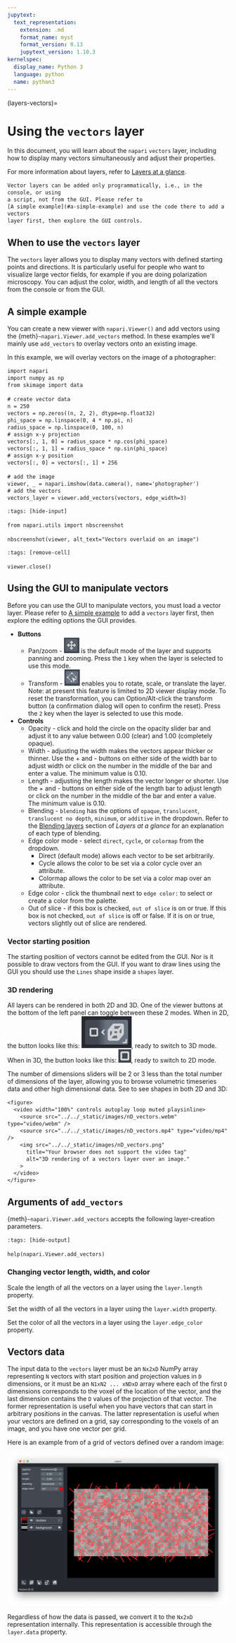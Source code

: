 ```yaml
---
jupytext:
  text_representation:
    extension: .md
    format_name: myst
    format_version: 0.13
    jupytext_version: 1.10.3
kernelspec:
  display_name: Python 3
  language: python
  name: python3
---
```


(layers-vectors)=
# Using the `vectors` layer

In this document, you will learn about the `napari` `vectors` layer, including
how to display many vectors simultaneously and adjust their properties.

For more information about layers, refer to [Layers at a glance](../../guides/layers).

```{note}
Vector layers can be added only programmatically, i.e., in the console, or using
a script, not from the GUI. Please refer to
[A simple example](#a-simple-example) and use the code there to add a vectors
layer first, then explore the GUI controls.
```

## When to use the `vectors` layer

The `vectors` layer allows you to display many vectors with defined starting
points and directions. It is particularly useful for people who want to
visualize large vector fields, for example if you are doing polarization
microscopy. You can adjust the color, width, and length of all the vectors from
the console or from the GUI.

## A simple example

You can create a new viewer with `napari.Viewer()` and add vectors using the
{meth}`~napari.Viewer.add_vectors` method.
In these examples we'll mainly use `add_vectors` to overlay vectors onto an existing image.

In this example, we will overlay vectors on the image of a photographer:

```{code-cell} python
import napari
import numpy as np
from skimage import data

# create vector data
n = 250
vectors = np.zeros((n, 2, 2), dtype=np.float32)
phi_space = np.linspace(0, 4 * np.pi, n)
radius_space = np.linspace(0, 100, n)
# assign x-y projection
vectors[:, 1, 0] = radius_space * np.cos(phi_space)
vectors[:, 1, 1] = radius_space * np.sin(phi_space)
# assign x-y position
vectors[:, 0] = vectors[:, 1] + 256

# add the image
viewer, _ = napari.imshow(data.camera(), name='photographer')
# add the vectors
vectors_layer = viewer.add_vectors(vectors, edge_width=3)
```

```{code-cell} python
:tags: [hide-input]

from napari.utils import nbscreenshot

nbscreenshot(viewer, alt_text="Vectors overlaid on an image")
```

```{code-cell} python
:tags: [remove-cell]

viewer.close()
```

## Using the GUI to manipulate vectors

Before you can use the GUI to manipulate vectors, you must load a vector layer.
Please refer to [A simple example](#a-simple-example) to add a `vectors` layer
first, then explore the editing options the GUI provides.

* **Buttons**
  * Pan/zoom - ![image: Pan/zoom tool](../../_static/images/pan-zoom-tool.png) is the default
    mode of the layer and supports panning and zooming. Press the `1` key when the
    layer is selected to use this mode.
  * Transform - ![image: Transform](../../_static/images/transform-tool.png) enables you to
    rotate, scale, or translate the layer. Note: at present this feature is limited to 2D viewer display mode. To reset the transformation, you can
    Option/Alt-click the transform button (a confirmation dialog will open to
    confirm the reset). Press the `2` key when the layer is selected to use this mode.
* **Controls**
  * Opacity - click and hold the circle on the opacity slider bar and adjust it to
    any value between 0.00 (clear) and 1.00 (completely opaque).
  * Width - adjusting the width makes the vectors appear thicker or thinner. Use
    the + and - buttons on either side of the width bar to adjust width or click
    on the number in the middle of the bar and enter a value. The minimum value is
    0.10.
  * Length - adjusting the length makes the vector longer or shorter. Use the +
    and - buttons on either side of the length bar to adjust length or click on
    the number in the middle of the bar and enter a value. The minimum value is
    0.10.
  * Blending - `blending` has the options of `opaque`, `translucent`,
    `translucent no depth`, `minimum`, or `additive` in the dropdown. Refer to the
    [Blending layers](blending-layers) section of _Layers at a glance_ for an
    explanation of each type of blending.
  * Edge color mode - select `direct`, `cycle`, or `colormap` from the dropdown.
    * Direct (default mode) allows each vector to be set arbitrarily.
    * Cycle allows the color to be set via a color cycle over an attribute.
    * Colormap allows the color to be set via a color map over an attribute.
  * Edge color - click the thumbnail next to `edge color:` to select or create a
    color from the palette.
  * Out of slice - if this box is checked, `out of slice` is on or true. If this
    box is not checked, `out of slice` is off or false. If it is on or true,
    vectors slightly out of slice are rendered.

### Vector starting position  

The starting position of vectors cannot be edited from the GUI. Nor is it
possible to draw vectors from the GUI. If you want to draw lines using the GUI
you should use the `Lines` shape inside a `shapes` layer.

### 3D rendering

All layers can be rendered in both 2D and 3D. One of the viewer buttons at the
bottom of the left panel can toggle between these 2 modes.
When in 2D, the button looks like this: ![image: 2D/3D button](../../_static/images/3D-button.png), ready to switch to 3D mode.
When in 3D, the button looks like this: ![image: 2D/3D button](../../_static/images/2D-button.png), ready to switch to 2D mode.

The number of dimensions sliders will be 2 or 3 less than the total number of
dimensions of the layer, allowing you to browse volumetric timeseries data and
other high dimensional data. See [](../../gallery/nD_vectors) to see shapes in
both 2D and 3D:

```{raw} html
<figure>
  <video width="100%" controls autoplay loop muted playsinline>
    <source src="../../_static/images/nD_vectors.webm" type="video/webm" />
    <source src="../../_static/images/nD_vectors.mp4" type="video/mp4" />
    <img src="../../_static/images/nD_vectors.png"
      title="Your browser does not support the video tag"
      alt="3D rendering of a vectors layer over an image."
    >
  </video>
</figure>
```

## Arguments of `add_vectors`

{meth}`~napari.Viewer.add_vectors` accepts the following layer-creation parameters.

```{code-cell} python
:tags: [hide-output]

help(napari.Viewer.add_vectors)
```

### Changing vector length, width, and color

Scale the length of all the vectors on a layer using the `layer.length` property.

Set the width of all the vectors in a layer using the `layer.width` property.

Set the color of all the vectors in a layer using the `layer.edge_color` property.

## Vectors data

The input data to the `vectors` layer must be an `Nx2xD` NumPy array
representing `N` vectors with start position and projection values in `D`
dimensions, or it must be an `N1xN2 ... xNDxD` array where each of the first
`D` dimensions corresponds to the voxel of the location of the vector, and the
last dimension contains the `D` values of the projection of that vector. The
former representation is useful when you have vectors that can start in
arbitrary positions in the canvas. The latter representation is useful when your
vectors are defined on a grid, say corresponding to the voxels of an image, and
you have one vector per grid.

Here is an example from [](../../gallery/add_vectors_image) of a grid of vectors
defined over a random image:

![image: add vectors overlaid on an image](../../_static/images/add_vectors_image.png)

Regardless of how the data is passed, we convert it to the `Nx2xD`
representation internally. This representation is accessible through the
`layer.data` property.
